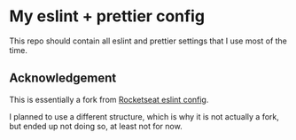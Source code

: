 # My eslint + prettier config

This repo should contain all eslint and prettier settings that I use most of the
time.

## Acknowledgement

This is essentially a fork from [Rocketseat eslint config](https://github.com/Rocketseat/eslint-config-rocketseat/).

I planned to use a different structure, which is why it is not actually a fork, but ended up not doing so, at least not for now.
